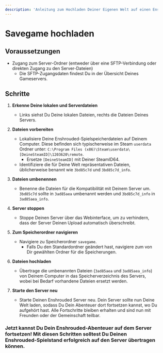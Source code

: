 ```yaml
---
description: 'Anleitung zum Hochladen Deiner Eigenen Welt auf einen Enshrouded-Server'
---
```


# Savegame hochladen

## Voraussetzungen

* Zugang zum Server-Ordner (entweder über eine SFTP-Verbindung oder direkten Zugang zu den Server-Dateien)
   * Die SFTP-Zugangsdaten findest Du in der Übersicht Deines Gameservers.

## Schritte

1. <b>Erkenne Deine lokalen und Serverdateien</b>
   * Links siehst Du Deine lokalen Dateien, rechts die Dateien Deines Servers.

2. <b>Dateien vorbereiten</b>
   * Lokalisiere Deine Enshrouded-Spielspeicherdateien auf Deinem Computer. Diese befinden sich typischerweise im Steam `userdata` Ordner unter: `C:\Program Files (x86)\Steam\userdata\[DeineSteamID]\1203620\remote`.
     * Ersetze `[DeineSteamID]` mit Deiner SteamID64.
   * Identifiziere die für Deine Welt repräsentativen Dateien, üblicherweise benannt wie `3bd85c7d` und `3bd85c7d_info`.

3. <b>Dateien umbenennen</b>
   * Benenne die Dateien für die Kompatibilität mit Deinem Server um. `3bd85c7d` sollte in `3ad85aea` umbenannt werden und `3bd85c7d_info` in `3ad85aea_info`.

4. <b>Server stoppen</b>
   * Stoppe Deinen Server über das Webinterface, um zu verhindern, dass der Server Deinen Upload automatisch überschreibt.

6. <b>Zum Speicherordner navigieren</b>
   * Navigiere zu Speicherordner `savegame`. 
     * Falls Du den Standardordner geändert hast, navigiere zum von Dir gewählten Ordner für die Speicherungen.

7. <b>Dateien hochladen</b>
   * Übertrage die umbenannten Dateien (`3ad85aea` und `3ad85aea_info`) von Deinem Computer in das Speicherverzeichnis des Servers, wobei bei Bedarf vorhandene Dateien ersetzt werden.

8. <b>Starte den Server neu</b>
   * Starte Deinen Enshrouded Server neu. Dein Server sollte nun Deine Welt laden, sodass Du Dein Abenteuer dort fortsetzen kannst, wo Du aufgehört hast. Alle Fortschritte bleiben erhalten und sind nun mit Freunden oder der Gemeinschaft teilbar.

### Jetzt kannst Du Dein Enshrouded-Abenteuer auf dem Server fortsetzen! Mit diesen Schritten solltest Du Deinen Enshrouded-Spielstand erfolgreich auf den Server übertragen können.
